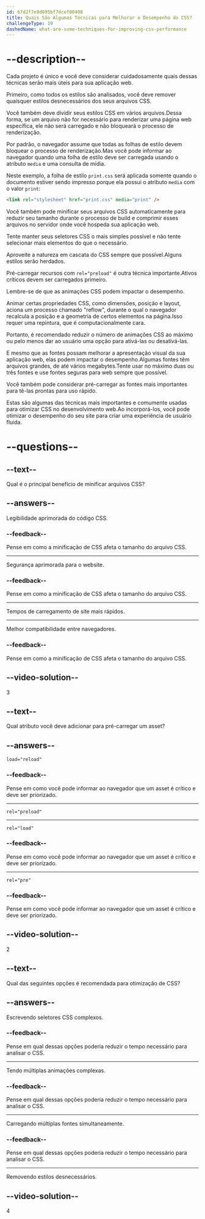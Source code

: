 ```yaml
---
id: 67d2f7e9d895bf7dcef00408
title: Quais São Algumas Técnicas para Melhorar o Desempenho do CSS?
challengeType: 19
dashedName: what-are-some-techniques-for-improving-css-performance
---
```


# --description--

Cada projeto é único e você deve considerar cuidadosamente quais dessas técnicas serão mais úteis para sua aplicação web.

Primeiro, como todos os estilos são analisados, você deve remover quaisquer estilos desnecessários dos seus arquivos CSS.

Você também deve dividir seus estilos CSS em vários arquivos.Dessa forma, se um arquivo não for necessário para renderizar uma página web específica, ele não será carregado e não bloqueará o processo de renderização.

Por padrão, o navegador assume que todas as folhas de estilo devem bloquear o processo de renderização.Mas você pode informar ao navegador quando uma folha de estilo deve ser carregada usando o atributo `media` e uma consulta de mídia. 

Neste exemplo, a folha de estilo `print.css` será aplicada somente quando o documento estiver sendo impresso porque ela possui o atributo `media` com o valor `print`:

```html
<link rel="stylesheet" href="print.css" media="print" />
```

Você também pode minificar seus arquivos CSS automaticamente para reduzir seu tamanho durante o processo de build e comprimir esses arquivos no servidor onde você hospeda sua aplicação web.

Tente manter seus seletores CSS o mais simples possível e não tente selecionar mais elementos do que o necessário.

Aproveite a natureza em cascata do CSS sempre que possível.Alguns estilos serão herdados.

Pré-carregar recursos com `rel="preload"` é outra técnica importante.Ativos críticos devem ser carregados primeiro.

Lembre-se de que as animações CSS podem impactar o desempenho.

Animar certas propriedades CSS, como dimensões, posição e layout, aciona um processo chamado "reflow", durante o qual o navegador recalcula a posição e a geometria de certos elementos na página.Isso requer uma repintura, que é computacionalmente cara.

Portanto, é recomendado reduzir o número de animações CSS ao máximo ou pelo menos dar ao usuário uma opção para ativá-las ou desativá-las.

E mesmo que as fontes possam melhorar a apresentação visual da sua aplicação web, elas podem impactar o desempenho.Algumas fontes têm arquivos grandes, de até vários megabytes.Tente usar no máximo duas ou três fontes e use fontes seguras para web sempre que possível.

Você também pode considerar pré-carregar as fontes mais importantes para tê-las prontas para uso rápido.

Estas são algumas das técnicas mais importantes e comumente usadas para otimizar CSS no desenvolvimento web.Ao incorporá-los, você pode otimizar o desempenho do seu site para criar uma experiência de usuário fluida.

# --questions--

## --text--

Qual é o principal benefício de minificar arquivos CSS?

## --answers--

Legibilidade aprimorada do código CSS.

### --feedback--

Pense em como a minificação de CSS afeta o tamanho do arquivo CSS.

---

Segurança aprimorada para o website.

### --feedback--

Pense em como a minificação de CSS afeta o tamanho do arquivo CSS.

---

Tempos de carregamento de site mais rápidos.

---

Melhor compatibilidade entre navegadores.

### --feedback--

Pense em como a minificação de CSS afeta o tamanho do arquivo CSS.

## --video-solution--

3

## --text--

Qual atributo você deve adicionar para pré-carregar um asset?

## --answers--

`load="reload"`

### --feedback--

Pense em como você pode informar ao navegador que um asset é crítico e deve ser priorizado.

---

`rel="preload"`

---

`rel="load"`

### --feedback--

Pense em como você pode informar ao navegador que um asset é crítico e deve ser priorizado.

---

`rel="pre"`

### --feedback--

Pense em como você pode informar ao navegador que um asset é crítico e deve ser priorizado.

## --video-solution--

2

## --text--

Qual das seguintes opções é recomendada para otimização de CSS?

## --answers--

Escrevendo seletores CSS complexos.

### --feedback--

Pense em qual dessas opções poderia reduzir o tempo necessário para analisar o CSS.

---

Tendo múltiplas animações complexas.

### --feedback--

Pense em qual dessas opções poderia reduzir o tempo necessário para analisar o CSS.

---

Carregando múltiplas fontes simultaneamente.

### --feedback--

Pense em qual dessas opções poderia reduzir o tempo necessário para analisar o CSS.

---

Removendo estilos desnecessários.

## --video-solution--

4
